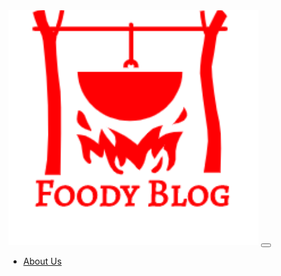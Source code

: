 <nav class="navbar navbar-expand-md navbar-dark fixed-top" id="mainNav">
  <div class="container-fluid">
    <a class="navbar-brand" href="/#"><img alt="techylane logo" src="/assets/img/logo_red.png"></a>
    <button class="navbar-toggler" type="button" data-toggle="collapse" data-target="#navbarResponsive">
      <span class="navbar-toggle-icon"><i class="fa fa-bars fa-1x"></i></span>
    </button>
    <div class="collapse navbar-collapse" id="navbarResponsive">
      <ul class="navbar-nav ml-auto">
        <li class="nav-item">
          <a class="nav-link" href="/#aboutus">About Us</a>
        </li>
      </ul>
    </div>
  </div>
</nav>
